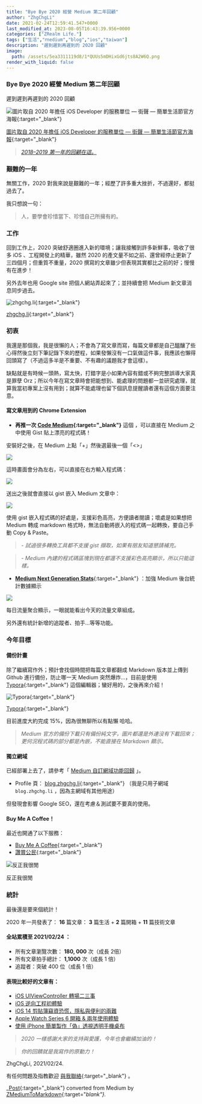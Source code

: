 ```yaml
---
title: "Bye Bye 2020 經營 Medium 第二年回顧"
author: "ZhgChgLi"
date: 2021-02-24T12:59:41.547+0000
last_modified_at: 2023-08-05T16:43:39.956+0000
categories: ["ZRealm Life."]
tags: ["生活","ｍedium","blog","ios","taiwan"]
description: "遲到遲到再遲到的 2020 回顧"
image:
  path: /assets/5ea3311119d8/1*QUUs5mDHixGd6jts8A2W6Q.png
render_with_liquid: false
---
```


### Bye Bye 2020 經營 Medium 第二年回顧

遲到遲到再遲到的 2020 回顧



![[圖片取自 2020 年擔任 iOS Developer 的服務單位 — 街聲 — 簡單生活節官方海報](https://simplelife.streetvoice.com/2020/){:target="_blank"}](/assets/5ea3311119d8/1*QUUs5mDHixGd6jts8A2W6Q.png)

[圖片取自 2020 年擔任 iOS Developer 的服務單位 — 街聲 — 簡單生活節官方海報](https://simplelife.streetvoice.com/2020/){:target="_blank"}


> [_2018–2019 第一年的回顧在這。_](../d01252331b53/) 




### 艱難的一年

無關工作，2020 對我來說是艱難的一年；經歷了許多重大挫折，不過還好，都挺過去了。

我只想說一句：


> 人，要學會珍惜當下、珍惜自己所擁有的。 



### 工作

回到工作上，2020 突破舒適圈進入新的環境；讓我接觸到許多新鮮事，吸收了很多 iOS 、工程開發上的精華，雖然 2020 的產文量不如之前、還曾經停止更新了三四個月；但重質不重量，2020 撰寫的文章雖少但表現其實都比之前的好；慢慢有在進步！

另外去年也用 Google site 把個人網站弄起來了；並持續會把 Medium 新文章消息同步過去。


![[zhgchg\.li](http://www.zhgchg.li){:target="_blank"}](/assets/5ea3311119d8/1*O4AmlRnkMv0jLxpre9bktA.png)

[zhgchg\.li](http://www.zhgchg.li){:target="_blank"}
### 初衷

我還是那個我，我是很懶的人；不會為了寫文章而寫，每篇文章都是自己醞釀了些心得然後立刻下筆記錄下來的歷程，如果發懶沒有一口氣做這件事，我應該也懶得回頭寫了（不過這多半是不重要、不有趣的議題我才會這樣）。

缺點就是有時候一頭熱，寫太快，打錯字是小如果內容有錯或不夠完整誤導大家真是罪孽 Orz；所以今年在寫文章時會把能想到、能處理的問題都一並研究處理，就算我當初專案上沒有用到；就算不能處理也留下個訊息提醒讀者還有這個方面要注意。
#### 寫文章用到的 Chrome Extension
- **再推一次 [Code Medium](https://chrome.google.com/webstore/detail/code-medium/dganoageikmadjocbmklfgaejpkdigbe){:target="_blank"}** 這個 ，可以直接在 Medium 之中使用 Gist 貼上漂亮的程式碼！


安裝好之後，在 Medium 上點「\+」然後選最後一個「&lt;&gt;」


![](/assets/5ea3311119d8/1*dhLr-LydWl6vuvcA9P9UNw.png)


這時畫面會分為左右，可以直接在右方輸入程式碼：


![](/assets/5ea3311119d8/1*lJb-wRFoFgmTTNCBtYJ74g.png)


送出之後就會直接以 gist 嵌入 Medium 文章中：


![](/assets/5ea3311119d8/1*69EgN0TUBDBEWSDusjDd7Q.png)


使用 gist 嵌入程式碼的好處是，支援彩色高亮，方便讀者閱讀；壞處是如果想把 Medium 轉成 markdown 格式時，無法自動將嵌入的程式碼一起轉換，要自己手動 Copy & Paste。


> _\- 試過很多轉換工具都不支援 gist 擷取，如果有朋友知道懇請補充。_ 
 

> _\- Medium 內建的程式碼區塊到現在都還不支援彩色高亮顯示，所以只能這樣。_ 




- [**Medium Next Generation Stats**](https://chrome.google.com/webstore/detail/medium-next-generation-st/fhopcbdfcaleefngfpglahlpfhagendo){:target="_blank"} ：加強 Medium 後台統計數據顯示



![](/assets/5ea3311119d8/1*3oHyZfBg6vURkwfvVvblNg.png)


每日流量聚合顯示，一眼就能看出今天的流量文章組成。

另外還有統計新增的追蹤者、拍手…等等功能。
### 今年目標
#### 備份計畫

除了繼續寫作外；預計會找個時間把每篇文章都翻成 Markdown 版本並上傳到 Github 進行備份，防止哪一天 Medium 突然爆炸…，目前是使用 [Typora](http://typora.io/){:target="_blank"} 這個編輯器；蠻好用的，之後再來介紹！


![[Typora](http://typora.io/){:target="_blank"}](/assets/5ea3311119d8/1*zbgIDgPkq36aU01YSrNGvg.png)

[Typora](http://typora.io/){:target="_blank"}

目前進度大約完成 15%，因為很無聊所以有點懶 哈哈。


> _Medium 官方的備份下載只有備份純文字，圖片都還是外連沒有下載回來；更何況程式碼的部分都是內嵌，不能直接在 Markdown 顯示。_ 




#### 獨立網域

已經部署上去了，請參考「 [Medium 自訂網域功能回歸](../d9a95d4224ea/) 」。
- Profile 頁： [blog\.zhgchg\.li](http://blog.zhgchg.li/){:target="_blank"} （我是只用子網域 `blog.zhgchg.li` ，因為主網域有其他用途）


但發現會影響 Google SEO，還在考慮＆測試要不要真的使用。
#### Buy Me A Coffee！

最近也開通了以下服務：
- [Buy Me A Coffee](https://www.buymeacoffee.com/zhgchgli){:target="_blank"}
- [讚賞公民](https://liker.land/zhgchgli/civic){:target="_blank"}



![反正我很閒](/assets/5ea3311119d8/1*CkHby264C3AC5ixNj8qIrw.png)

反正我很閒
### 統計

最後還是要來個統計！

2020 年一共發表了：
**16** 篇文章： **3** 篇生活 \+ **2** 篇開箱 \+ **11** 篇技術文章
#### 全站累積至 2021/02/24 ：
- 所有文章瀏覽次數： **180, 000** 次（成長 2倍）
- 所有文章拍手總計： **1,1000** 次（成長 1 倍）
- 追蹤者：突破 400 位（成長 1 倍）

#### 表現比較好的文章有：
- [iOS UIViewController 轉場二三事](../14cee137c565/)
- [iOS 逆向工程初體驗](../7498e1ff93ce/)
- [iOS 14 剪貼簿竊資恐慌，隱私與便利的兩難](../8a04443024e2/)
- [Apple Watch Series 6 開箱 & 兩年使用體驗](../eab0e984043/)
- [使用 iPhone 簡單製作「偽」透視透明手機桌布](../2e4429f410d6/)



> _2020 一樣感謝大家的支持與愛護，今年也會繼續加油的！_ 





> _你的回饋就是我寫作的原動力！_ 




ZhgChgLi, 2021/02/24\.


有任何問題及指教歡迎 [與我聯絡](https://www.zhgchg.li/contact){:target="_blank"} 。



_[Post](https://medium.com/zrealm-life/bye-bye-2020-%E7%B6%93%E7%87%9F-medium-%E7%AC%AC%E4%BA%8C%E5%B9%B4%E5%9B%9E%E9%A1%A7-5ea3311119d8){:target="_blank"} converted from Medium by [ZMediumToMarkdown](https://github.com/ZhgChgLi/ZMediumToMarkdown){:target="_blank"}._
